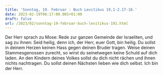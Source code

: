 ```yaml
---
title: 'Sonntag, 19. Februar : Buch Levitikus 19,1-2.17-18.'
date: 2023-02-19T06:17:00.001+01:00
draft: false
url: /2023/02/sonntag-19-februar-buch-levitikus-191.html
---
```


Der Herr sprach zu Mose: Rede zur ganzen Gemeinde der Israeliten, und sag zu ihnen: Seid heilig, denn ich, der Herr, euer Gott, bin heilig. Du sollst in deinem Herzen keinen Hass gegen deinen Bruder tragen. Weise deinen Stammesgenossen zurecht, so wirst du seinetwegen keine Schuld auf dich laden. An den Kindern deines Volkes sollst du dich nicht rächen und ihnen nichts nachtragen. Du sollst deinen Nächsten lieben wie dich selbst. Ich bin der Herr.
